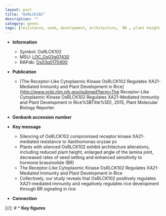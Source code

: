 ```yaml
---
layout: post
title: "OsRLCK102"
description: ""
category: genes
tags: [resistance, seed, development, architecture,  BR , plant height, immunity, BR signaling, lamina, plant development, Kinase, lamina joint, angle of the lamina joint, receptor kinase]
---
```


* **Information**  
    + Symbol: OsRLCK102  
    + MSU: [LOC_Os03g07430](http://rice.plantbiology.msu.edu/cgi-bin/ORF_infopage.cgi?orf=LOC_Os03g07430)  
    + RAPdb: [Os03g0170400](http://rapdb.dna.affrc.go.jp/viewer/gbrowse_details/irgsp1?name=Os03g0170400)  

* **Publication**  
    + [The Receptor-Like Cytoplasmic Kinase OsRLCK102 Regulates XA21-Mediated Immunity and Plant Development in Rice](http://www.ncbi.nlm.nih.gov/pubmed?term=The Receptor-Like Cytoplasmic Kinase OsRLCK102 Regulates XA21-Mediated Immunity and Plant Development in Rice%5BTitle%5D), 2015, Plant Molecular Biology Reporter.

* **Genbank accession number**  

* **Key message**  
    + Silencing of OsRLCK102 compromised receptor kinase XA21-mediated resistance to Xanthomonas oryzae pv
    + Plants with silenced OsRLCK102 exhibit architecture alterations, including reduced plant height, enlarged angle of the lamina joint, decreased rates of seed setting and enhanced sensitivity to hormone brassinolide (BR)
    + The Receptor-Like Cytoplasmic Kinase OsRLCK102 Regulates XA21-Mediated Immunity and Plant Development in Rice
    + Collectively, our study reveals that OsRLCK102 positively regulates XA21-mediated immunity and negatively regulates rice development through BR signaling in rice

* **Connection**  

[//]: # * **Key figures**  


